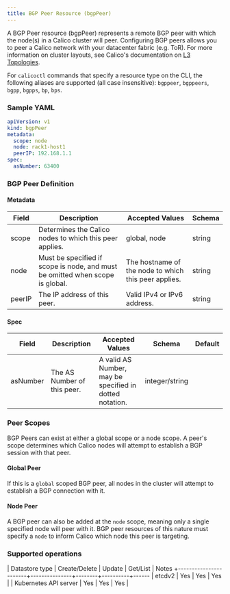 ```yaml
---
title: BGP Peer Resource (bgpPeer)
---
```


A BGP Peer resource (bgpPeer) represents a remote BGP peer with which the node(s) in a Calico 
cluster will peer.  Configuring BGP peers allows you to peer a 
Calico network with your datacenter fabric (e.g. ToR). For more 
information on cluster layouts, see Calico's documentation on 
[L3 Topologies]({{site.baseurl}}/{{page.version}}/reference/private-cloud/l3-interconnect-fabric).

For `calicoctl` commands that specify a resource type on the CLI, the following
aliases are supported (all case insensitive): `bgppeer`, `bgppeers`, `bgpp`, `bgpps`, `bp`, `bps`.

### Sample YAML

```yaml
apiVersion: v1
kind: bgpPeer
metadata:
  scope: node
  node: rack1-host1
  peerIP: 192.168.1.1
spec:
  asNumber: 63400
```

### BGP Peer Definition

#### Metadata

| Field       | Description                 | Accepted Values   | Schema |
|-------------|-----------------------------|-------------------|--------|
| scope    | Determines the Calico nodes to which this peer applies. | global, node | string |
| node     | Must be specified if scope is node, and must be omitted when scope is global. | The hostname of the node to which this peer applies. | string |
| peerIP   | The IP address of this peer. | Valid IPv4 or IPv6 address.  | string |

#### Spec

| Field       | Description                 | Accepted Values   | Schema | Default    |
|-------------|-----------------------------|-------------------|--------|------------|
| asNumber | The AS Number of this peer. | A valid AS Number, may be specified in dotted notation. | integer/string |

### Peer Scopes

BGP Peers can exist at either a global scope or a node scope.  A peer's scope 
determines which Calico nodes will attempt to establish a BGP session with that peer.

#### Global Peer

If this is a `global` scoped BGP peer, all nodes in the cluster will attempt to 
establish a BGP connection with it.

#### Node Peer

A BGP peer can also be added at the `node` scope, meaning only a single specified 
node will peer with it. BGP peer resources of this nature must specify a `node` 
to inform Calico which node this peer is targeting.

### Supported operations

| Datastore type        | Create/Delete | Update | Get/List | Notes
+-----------------------+---------------+--------+----------+------
| etcdv2                | Yes           | Yes    | Yes      |
| Kubernetes API server | Yes           | Yes    | Yes      |